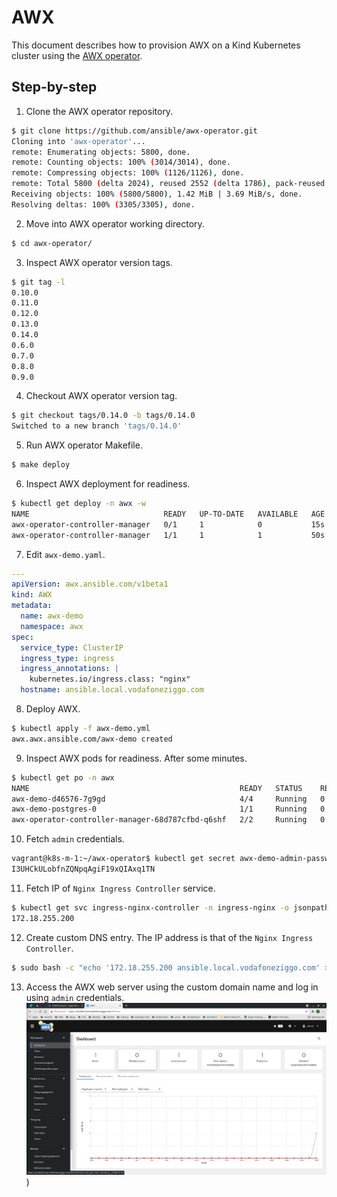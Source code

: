 # AWX
This document describes how to provision AWX on a Kind Kubernetes cluster using the [AWX operator](https://github.com/ansible/awx-operator).
## Step-by-step
1. Clone the AWX operator repository.
```bash
$ git clone https://github.com/ansible/awx-operator.git
Cloning into 'awx-operator'...
remote: Enumerating objects: 5800, done.
remote: Counting objects: 100% (3014/3014), done.
remote: Compressing objects: 100% (1126/1126), done.
remote: Total 5800 (delta 2024), reused 2552 (delta 1786), pack-reused 2786
Receiving objects: 100% (5800/5800), 1.42 MiB | 3.69 MiB/s, done.
Resolving deltas: 100% (3305/3305), done.
```
2. Move into AWX operator working directory.
```bash
$ cd awx-operator/
```
3. Inspect AWX operator version tags.
```bash
$ git tag -l
0.10.0
0.11.0
0.12.0
0.13.0
0.14.0
0.6.0
0.7.0
0.8.0
0.9.0
```
4. Checkout AWX operator version tag.
```bash
$ git checkout tags/0.14.0 -b tags/0.14.0
Switched to a new branch 'tags/0.14.0'
```
5. Run AWX operator Makefile.
```bash
$ make deploy
```
6. Inspect AWX deployment for readiness.
```bash
$ kubectl get deploy -n awx -w
NAME                              READY   UP-TO-DATE   AVAILABLE   AGE
awx-operator-controller-manager   0/1     1            0           15s
awx-operator-controller-manager   1/1     1            1           50s
```
7. Edit ```awx-demo.yaml```.
```yaml
---
apiVersion: awx.ansible.com/v1beta1
kind: AWX
metadata:
  name: awx-demo
  namespace: awx
spec:
  service_type: ClusterIP
  ingress_type: ingress
  ingress_annotations: |
    kubernetes.io/ingress.class: "nginx"
  hostname: ansible.local.vodafoneziggo.com
```
8. Deploy AWX.
```bash
$ kubectl apply -f awx-demo.yml
awx.awx.ansible.com/awx-demo created
```
9. Inspect AWX pods for readiness.
After some minutes.
```bash
$ kubectl get po -n awx
NAME                                               READY   STATUS    RESTARTS   AGE
awx-demo-d46576-7g9gd                              4/4     Running   0          4m6s
awx-demo-postgres-0                                1/1     Running   0          4m11s
awx-operator-controller-manager-68d787cfbd-q6shf   2/2     Running   0          7m8s                           4/4     Running             0          2m35s
```
10. Fetch ```admin``` credentials.
```bash
vagrant@k8s-m-1:~/awx-operator$ kubectl get secret awx-demo-admin-password -o jsonpath="{.data.password}" -n awx | base64 --decode; echo
I3UHCkULobfnZQNpqAgiF19xQIAxq1TN
```
11. Fetch IP of ```Nginx Ingress Controller``` service.
```bash
$ kubectl get svc ingress-nginx-controller -n ingress-nginx -o jsonpath='{.status.loadBalancer.ingress[0].ip}'; echo
172.18.255.200
```
12. Create custom DNS entry. The IP address is that of the ```Nginx Ingress Controller```.
```bash
$ sudo bash -c "echo '172.18.255.200 ansible.local.vodafoneziggo.com' >> /etc/hosts"
```
13. Access the AWX web server using the custom domain name and log in using ```admin``` credentials.
![awx](img/awx.png))